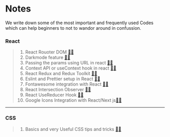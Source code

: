 # Notes

We write down some of the most important and frequently used Codes which can help beginners to not to wandor around in confussion.

### React

> 1. React Rouoter DOM [🔗🚀](React/React-Router.md)
> 2. Darkmode feature [🔗🚀](React/Darkmode.md)
> 3. Passing the params using URL in react [🔗🚀](React/Pass-Param-URL.md)
> 4. Context API or useContext hook in react [🔗🚀](React/ContextAPI.md)
> 5. React Redux and Redux Toolkit [🔗🚀](React/Redux.md)
> 6. Eslint and Prettier setup in React [🔗🚀](React/Eslint-Prettier.md)
> 7. Fontawesome integration with React [🔗🚀](React/Fontawesome-react.md)
> 8. React Intersection Observer [🔗🚀](React/Intersection-Observer.md)
> 9. React UseReducer Hook [🔗🚀](React/UseReducer.md)
> 10. Google Icons Integration with React/Next js[🔗🚀](React/Google-Icons.md)
---

### CSS

> 1. Basics and very Useful CSS tips and tricks [🔗🚀](CSS/Basics-CSS.md)
